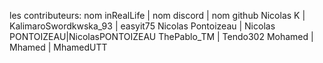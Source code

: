 les contributeurs:
nom inRealLife | nom discord | nom github
Nicolas K | KalimaroSwordkwska_93 | easyit75
Nicolas Pontoizeau | Nicolas PONTOIZEAU|NicolasPONTOIZEAU
ThePablo_TM | Tendo302
Mohamed | Mhamed | MhamedUTT
